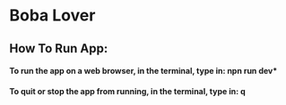 # Boba Lover

## How To Run App:
#### To run the app on a web browser, in the terminal, type in: npn run dev*
#### To quit or stop the app from running, in the terminal, type in: q